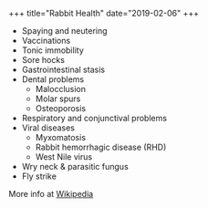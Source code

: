 +++
title="Rabbit Health"
date="2019-02-06"
+++



+ Spaying and neutering
+ Vaccinations
+ Tonic immobility
+ Sore hocks
+ Gastrointestinal stasis
+ Dental problems
	+ Malocclusion
	+ Molar spurs
	+ Osteoporosis
+ Respiratory and conjunctival problems
+ Viral diseases
	+ Myxomatosis
	+ Rabbit hemorrhagic disease (RHD)
	+ West Nile virus
+ Wry neck & parasitic fungus
+ Fly strike

More info at [Wikipedia](https://en.wikipedia.org/wiki/Domestic_rabbit#Health)